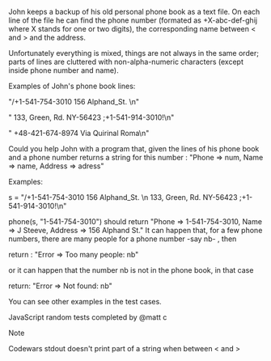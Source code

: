 John keeps a backup of his old personal phone book as a text file. On each line of the file he can find the phone number (formated as +X-abc-def-ghij where X stands for one or two digits), the corresponding name between < and > and the address.

Unfortunately everything is mixed, things are not always in the same order; parts of lines are cluttered with non-alpha-numeric characters (except inside phone number and name).

Examples of John's phone book lines:

"/+1-541-754-3010 156 Alphand_St. <J Steeve>\n"

" 133, Green, Rd. <E Kustur> NY-56423 ;+1-541-914-3010!\n"

"<Anastasia> +48-421-674-8974 Via Quirinal Roma\n"

Could you help John with a program that, given the lines of his phone book and a phone number returns a string for this number : "Phone => num, Name => name, Address => adress"

Examples:

s = "/+1-541-754-3010 156 Alphand_St. <J Steeve>\n 133, Green, Rd. <E Kustur> NY-56423 ;+1-541-914-3010!\n"

phone(s, "1-541-754-3010") should return "Phone => 1-541-754-3010, Name => J Steeve, Address => 156 Alphand St."
It can happen that, for a few phone numbers, there are many people for a phone number -say nb- , then

return : "Error => Too many people: nb"

or it can happen that the number nb is not in the phone book, in that case

return: "Error => Not found: nb"

You can see other examples in the test cases.

JavaScript random tests completed by @matt c

Note

Codewars stdout doesn't print part of a string when between < and >
